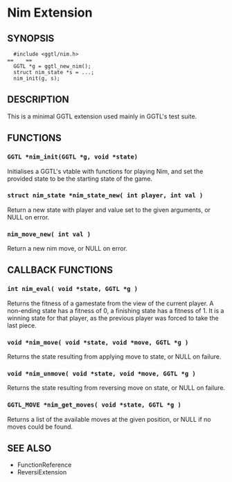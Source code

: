 # Nim Extension #

## SYNOPSIS ##

```
  #include <ggtl/nim.h>
==    ==
  GGTL *g = ggtl_new_nim();
  struct nim_state *s = ...;
  nim_init(g, s);
```

## DESCRIPTION ##
This is a minimal GGTL extension used mainly in GGTL's test suite.


## FUNCTIONS ##
### `GGTL *nim_init(GGTL *g, void *state)` ###
Initialises a GGTL's vtable with functions for playing Nim, and set the provided state to be the starting state of the game.
### `struct nim_state *nim_state_new( int player, int val )` ###
Return a new state with player and value set to the given arguments, or NULL on error.
### `nim_move_new( int val )` ###
Return a new nim move, or NULL on error.


## CALLBACK FUNCTIONS ##
### `int nim_eval( void *state, GGTL *g )` ###
Returns the fitness of a gamestate from the view of the current player. A non-ending state has a fitness of 0, a finishing state has a fitness of 1. It is a winning state for that player, as the previous player was forced to take the last piece.
### `void *nim_move( void *state, void *move, GGTL *g )` ###
Returns the state resulting from applying move to state, or NULL on failure.
### `void *nim_unmove( void *state, void *move, GGTL *g )` ###
Returns the state resulting from reversing move on state, or NULL on failure.
### `GGTL_MOVE *nim_get_moves( void *state, GGTL *g )` ###
Returns a list of the available moves at the given position, or NULL if no moves could be found.


## SEE ALSO ##

  * FunctionReference
  * ReversiExtension